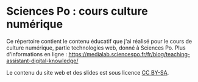 # Sciences Po : cours culture numérique
Ce répertoire contient le contenu éducatif que j'ai réalisé pour le cours de culture numérique, partie technologies web, donné à Sciences Po. Plus d'informations en ligne : https://medialab.sciencespo.fr/fr/blog/teaching-assistant-digital-knowledge/

Le contenu du site web et des slides est sous licence [CC BY-SA](https://creativecommons.org/licenses/by-sa/4.0/deed.fr).
